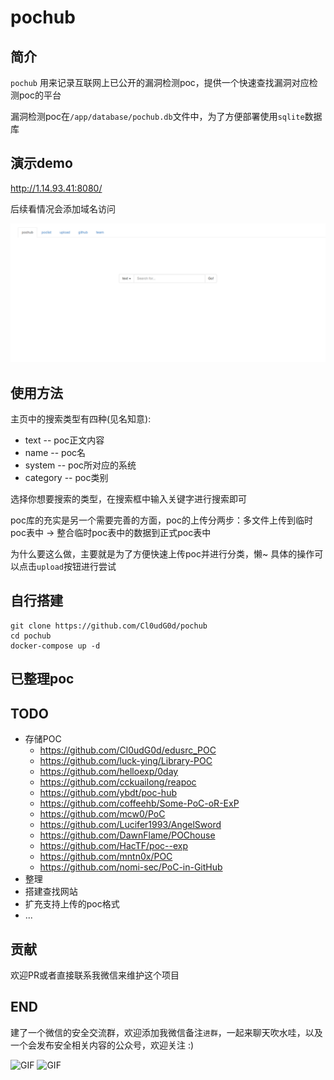 # pochub

## 简介
`pochub` 用来记录互联网上已公开的漏洞检测poc，提供一个快速查找漏洞对应检测poc的平台

漏洞检测poc在`/app/database/pochub.db`文件中，为了方便部署使用`sqlite`数据库
## 演示demo
http://1.14.93.41:8080/

后续看情况会添加域名访问

![](./img/run.png)

## 使用方法
主页中的搜索类型有四种(见名知意):
+ text     -- poc正文内容
+ name     -- poc名
+ system   -- poc所对应的系统
+ category -- poc类别

选择你想要搜索的类型，在搜索框中输入关键字进行搜索即可

poc库的充实是另一个需要完善的方面，poc的上传分两步：多文件上传到临时poc表中 -> 整合临时poc表中的数据到正式poc表中

为什么要这么做，主要就是为了方便快速上传poc并进行分类，懒~ 具体的操作可以点击`upload`按钮进行尝试

## 自行搭建

```
git clone https://github.com/Cl0udG0d/pochub
cd pochub
docker-compose up -d 
```

## 已整理poc

## TODO
+ 存储POC
  + https://github.com/Cl0udG0d/edusrc_POC
  + https://github.com/luck-ying/Library-POC
  + https://github.com/helloexp/0day
  + https://github.com/cckuailong/reapoc
  + https://github.com/ybdt/poc-hub
  + https://github.com/coffeehb/Some-PoC-oR-ExP
  + https://github.com/mcw0/PoC
  + https://github.com/Lucifer1993/AngelSword
  + https://github.com/DawnFlame/POChouse
  + https://github.com/HacTF/poc--exp
  + https://github.com/mntn0x/POC
  + https://github.com/nomi-sec/PoC-in-GitHub
+ 整理
+ 搭建查找网站
+ 扩充支持上传的poc格式
+ ...

## 贡献
欢迎PR或者直接联系我微信来维护这个项目

## END 
 
建了一个微信的安全交流群，欢迎添加我微信备注`进群`，一起来聊天吹水哇，以及一个会发布安全相关内容的公众号，欢迎关注 :)
 
<div>
    <img  alt="GIF" src="https://springbird.oss-cn-beijing.aliyuncs.com/img/mmqrcode1632325540724.png"  width="280px" />
    <img  alt="GIF" src="https://springbird.oss-cn-beijing.aliyuncs.com/img/qrcode_for_gh_cead8e1080d6_344.jpg"  width="280px" />
</div>
